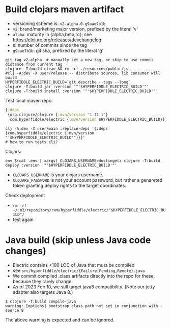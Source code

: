 # Build clojars maven artifact

* versioning scheme is: `v2-alpha-0-g9aae7b1b`
* `v2`: brand/marketing major version, prefixed by the literal 'v'
* `alpha`: maturity in {alpha,beta,rc}; see https://clojure.org/releases/devchangelog 
* `0`: number of commits since the tag
* `g9aae7b1b`: git sha, prefixed by the literal 'g'


```shell
git tag v2-alpha  # manually set a new tag, or skip to use commit distance from current tag
clojure -T:build clean && rm -rf ./resources/public/js
#clj -A:dev -X user/release -- distribute sources, lib consumer will build
HYPERFIDDLE_ELECTRIC_BUILD=`git describe --tags --long`
clojure -T:build jar :version '"'$HYPERFIDDLE_ELECTRIC_BUILD'"'
clojure -T:build install :version '"'$HYPERFIDDLE_ELECTRIC_BUILD'"'
```

Test local maven repo:
```clojure
{:deps 
 {org.clojure/clojure {:mvn/version "1.11.1"}
  com.hyperfiddle/electric {:mvn/version $HYPERFIDDLE_ELECTRIC_BUILD}}}
```
```shell 
clj -A:dev -X user/main :replace-deps '{:deps {com.hyperfiddle/electric {:mvn/version "'$HYPERFIDDLE_ELECTRIC_BUILD'"}}}'
# how to run tests cli?
```

Clojars:

```shell
env $(cat .env | xargs) CLOJARS_USERNAME=dustingetz clojure -T:build deploy :version '"'$HYPERFIDDLE_ELECTRIC_BUILD'"'
```

- `CLOJARS_USERNAME` is your clojars username.
- `CLOJARS_PASSWORD` is not your account password, but rather a genareted token granting
deploy rights to the target coordinates.

Check deployment
- `rm -rf ~/.m2/repository/com/hyperfiddle/electric/"$HYPERFIDDLE_ELECTRIC_BUILD"/`
- test again

# Java build (skip unless Java code changes)

* Electric contains <100 LOC of Java that must be compiled
* see `src/hyperfiddle/electric/{Failure,Pending,Remote}.java`
* We commit compiled .class artifacts directly into the repo for these, because they rarely change.
* As of 2023 Feb 10, we still target java8 compatibility. (Note our jetty adapter also targets Java 8.)

```
$ clojure -T:build compile-java
warning: [options] bootstrap class path not set in conjunction with -source 8
```
The above warning is expected and can be ignored.